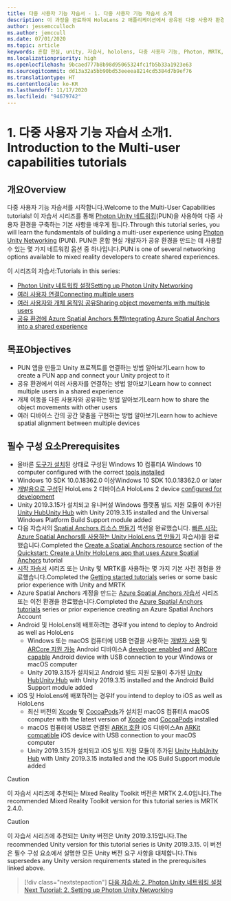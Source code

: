 ```yaml
---
title: 다중 사용자 기능 자습서 - 1. 다중 사용자 기능 자습서 소개
description: 이 과정을 완료하여 HoloLens 2 애플리케이션에서 공유된 다중 사용자 환경을 구현하는 방법을 알아봅니다.
author: jessemcculloch
ms.author: jemccull
ms.date: 07/01/2020
ms.topic: article
keywords: 혼합 현실, unity, 자습서, hololens, 다중 사용자 기능, Photon, MRTK, mixed reality toolkit, UWP, Azure spatial anchors
ms.localizationpriority: high
ms.openlocfilehash: 9bcaed777b8b98d95065324fc1fb5b33a1923e63
ms.sourcegitcommit: dd13a32a5bb90bd53eeeea8214cd5384d7b9ef76
ms.translationtype: HT
ms.contentlocale: ko-KR
ms.lasthandoff: 11/17/2020
ms.locfileid: "94679742"
---
```

# <a name="1-introduction-to-the-multi-user-capabilities-tutorials"></a><span data-ttu-id="14711-105">1. 다중 사용자 기능 자습서 소개</span><span class="sxs-lookup"><span data-stu-id="14711-105">1. Introduction to the Multi-user capabilities tutorials</span></span>

## <a name="overview"></a><span data-ttu-id="14711-106">개요</span><span class="sxs-lookup"><span data-stu-id="14711-106">Overview</span></span>

<span data-ttu-id="14711-107">다중 사용자 기능 자습서를 시작합니다.</span><span class="sxs-lookup"><span data-stu-id="14711-107">Welcome to the Multi-User Capabilities tutorials!</span></span> <span data-ttu-id="14711-108">이 자습서 시리즈를 통해 <a href="https://www.photonengine.com/PUN" target="_blank">Photon Unity 네트워킹</a>(PUN)을 사용하여 다중 사용자 환경을 구축하는 기본 사항을 배우게 됩니다.</span><span class="sxs-lookup"><span data-stu-id="14711-108">Through this tutorial series, you will learn the fundamentals of building a multi-user experience using <a href="https://www.photonengine.com/PUN" target="_blank">Photon Unity Networking</a> (PUN).</span></span> <span data-ttu-id="14711-109">PUN은 혼합 현실 개발자가 공유 환경을 만드는 데 사용할 수 있는 몇 가지 네트워킹 옵션 중 하나입니다.</span><span class="sxs-lookup"><span data-stu-id="14711-109">PUN is one of several networking options available to mixed reality developers to create shared experiences.</span></span>

<span data-ttu-id="14711-110">이 시리즈의 자습서:</span><span class="sxs-lookup"><span data-stu-id="14711-110">Tutorials in this series:</span></span>

* [<span data-ttu-id="14711-111">Photon Unity 네트워킹 설정</span><span class="sxs-lookup"><span data-stu-id="14711-111">Setting up Photon Unity Networking</span></span>](mr-learning-sharing-02.md)
* [<span data-ttu-id="14711-112">여러 사용자 연결</span><span class="sxs-lookup"><span data-stu-id="14711-112">Connecting multiple users</span></span>](mr-learning-sharing-03.md)
* [<span data-ttu-id="14711-113">여러 사용자와 개체 움직임 공유</span><span class="sxs-lookup"><span data-stu-id="14711-113">Sharing object movements with multiple users</span></span>](mr-learning-sharing-04.md)
* [<span data-ttu-id="14711-114">공유 환경에 Azure Spatial Anchors 통합</span><span class="sxs-lookup"><span data-stu-id="14711-114">Integrating Azure Spatial Anchors into a shared experience</span></span>](mr-learning-sharing-05.md)

## <a name="objectives"></a><span data-ttu-id="14711-115">목표</span><span class="sxs-lookup"><span data-stu-id="14711-115">Objectives</span></span>

* <span data-ttu-id="14711-116">PUN 앱을 만들고 Unity 프로젝트를 연결하는 방법 알아보기</span><span class="sxs-lookup"><span data-stu-id="14711-116">Learn how to create a PUN app and connect your Unity project to it</span></span>
* <span data-ttu-id="14711-117">공유 환경에서 여러 사용자를 연결하는 방법 알아보기</span><span class="sxs-lookup"><span data-stu-id="14711-117">Learn how to connect multiple users in a shared experience</span></span>
* <span data-ttu-id="14711-118">개체 이동을 다른 사용자와 공유하는 방법 알아보기</span><span class="sxs-lookup"><span data-stu-id="14711-118">Learn how to share the object movements with other users</span></span>
* <span data-ttu-id="14711-119">여러 디바이스 간의 공간 맞춤을 구현하는 방법 알아보기</span><span class="sxs-lookup"><span data-stu-id="14711-119">Learn how to achieve spatial alignment between multiple devices</span></span>

## <a name="prerequisites"></a><span data-ttu-id="14711-120">필수 구성 요소</span><span class="sxs-lookup"><span data-stu-id="14711-120">Prerequisites</span></span>

* <span data-ttu-id="14711-121">올바른 [도구가 설치](../../install-the-tools.md)된 상태로 구성된 Windows 10 컴퓨터</span><span class="sxs-lookup"><span data-stu-id="14711-121">A Windows 10 computer configured with the correct [tools installed](../../install-the-tools.md)</span></span>
* <span data-ttu-id="14711-122">Windows 10 SDK 10.0.18362.0 이상</span><span class="sxs-lookup"><span data-stu-id="14711-122">Windows 10 SDK 10.0.18362.0 or later</span></span>
* <span data-ttu-id="14711-123">[개발용으로 구성](../../platform-capabilities-and-apis/using-visual-studio.md#enabling-developer-mode)된 HoloLens 2 디바이스</span><span class="sxs-lookup"><span data-stu-id="14711-123">A HoloLens 2 device [configured for development](../../platform-capabilities-and-apis/using-visual-studio.md#enabling-developer-mode)</span></span>
* <span data-ttu-id="14711-124">Unity 2019.3.15가 설치되고 유니버설 Windows 플랫폼 빌드 지원 모듈이 추가된 <a href="https://docs.unity3d.com/Manual/GettingStartedInstallingHub.html" target="_blank">Unity Hub</a></span><span class="sxs-lookup"><span data-stu-id="14711-124"><a href="https://docs.unity3d.com/Manual/GettingStartedInstallingHub.html" target="_blank">Unity Hub</a> with Unity 2019.3.15 installed and the Universal Windows Platform Build Support module added</span></span>
* <span data-ttu-id="14711-125">다음 자습서의 [Spatial Anchors 리소스 만들기](https://docs.microsoft.com/azure/spatial-anchors/quickstarts/get-started-unity-hololens#create-a-spatial-anchors-resource) 섹션을 완료했습니다. [빠른 시작: Azure Spatial Anchors를 사용하는 Unity HoloLens 앱 만들기](https://docs.microsoft.com/azure/spatial-anchors/quickstarts/get-started-unity-hololens) 자습서)을 완료했습니다.</span><span class="sxs-lookup"><span data-stu-id="14711-125">Completed the [Create a Spatial Anchors resource](https://docs.microsoft.com/azure/spatial-anchors/quickstarts/get-started-unity-hololens#create-a-spatial-anchors-resource) section of the [Quickstart: Create a Unity HoloLens app that uses Azure Spatial Anchors](https://docs.microsoft.com/azure/spatial-anchors/quickstarts/get-started-unity-hololens) tutorial</span></span>
* <span data-ttu-id="14711-126">[시작 자습서](mr-learning-base-01.md) 시리즈 또는 Unity 및 MRTK를 사용하는 몇 가지 기본 사전 경험을 완료했습니다.</span><span class="sxs-lookup"><span data-stu-id="14711-126">Completed the [Getting started tutorials](mr-learning-base-01.md) series or some basic prior experience with Unity and MRTK</span></span>
* <span data-ttu-id="14711-127">Azure Spatial Anchors 계정을 만드는 [Azure Spatial Anchors 자습서](mr-learning-asa-01.md) 시리즈 또는 이전 환경을 완료했습니다.</span><span class="sxs-lookup"><span data-stu-id="14711-127">Completed the [Azure Spatial Anchors tutorials](mr-learning-asa-01.md) series or prior experience creating an Azure Spatial Anchors Account</span></span>
* <span data-ttu-id="14711-128">Android 및 HoloLens에 배포하려는 경우</span><span class="sxs-lookup"><span data-stu-id="14711-128">If you intend to deploy to Android as well as HoloLens</span></span>
  * <span data-ttu-id="14711-129">Windows 또는 macOS 컴퓨터에 USB 연결을 사용하는 <a href="https://developer.android.com/studio/debug/dev-options" target="_blank">개발자 사용</a> 및 <a href="https://developers.google.com/ar/discover/supported-devices" target="_blank">ARCore 지원 가능</a> Android 디바이스</span><span class="sxs-lookup"><span data-stu-id="14711-129">A <a href="https://developer.android.com/studio/debug/dev-options" target="_blank">developer enabled</a> and <a href="https://developers.google.com/ar/discover/supported-devices" target="_blank">ARCore capable</a> Android device with USB connection to your Windows or macOS computer</span></span>
  * <span data-ttu-id="14711-130">Unity 2019.3.15가 설치되고 Android 빌드 지원 모듈이 추가된 <a href="https://docs.unity3d.com/Manual/GettingStartedInstallingHub.html" target="_blank">Unity Hub</a></span><span class="sxs-lookup"><span data-stu-id="14711-130"><a href="https://docs.unity3d.com/Manual/GettingStartedInstallingHub.html" target="_blank">Unity Hub</a> with Unity 2019.3.15 installed and the Android Build Support module added</span></span>
* <span data-ttu-id="14711-131">iOS 및 HoloLens에 배포하려는 경우</span><span class="sxs-lookup"><span data-stu-id="14711-131">If you intend to deploy to iOS as well as HoloLens</span></span>
  * <span data-ttu-id="14711-132">최신 버전의 <a href="https://geo.itunes.apple.com/us/app/xcode/id497799835?mt=12" target="_blank">Xcode</a> 및 <a href="https://cocoapods.org" target="_blank">CocoaPods</a>가 설치된 macOS 컴퓨터</span><span class="sxs-lookup"><span data-stu-id="14711-132">A macOS computer with the latest version of <a href="https://geo.itunes.apple.com/us/app/xcode/id497799835?mt=12" target="_blank">Xcode</a> and <a href="https://cocoapods.org" target="_blank">CocoaPods</a> installed</span></span>
  * <span data-ttu-id="14711-133">macOS 컴퓨터에 USB로 연결된 <a href="https://developer.apple.com/documentation/arkit/verifying_device_support_and_user_permission" target="_blank">ARKit 호환</a> iOS 디바이스</span><span class="sxs-lookup"><span data-stu-id="14711-133">An <a href="https://developer.apple.com/documentation/arkit/verifying_device_support_and_user_permission" target="_blank">ARKit compatible</a> iOS device with USB connection to your macOS computer</span></span>
  * <span data-ttu-id="14711-134">Unity 2019.3.15가 설치되고 iOS 빌드 지원 모듈이 추가된 <a href="https://docs.unity3d.com/Manual/GettingStartedInstallingHub.html" target="_blank">Unity Hub</a></span><span class="sxs-lookup"><span data-stu-id="14711-134"><a href="https://docs.unity3d.com/Manual/GettingStartedInstallingHub.html" target="_blank">Unity Hub</a> with Unity 2019.3.15 installed and the iOS Build Support module added</span></span>

> [!CAUTION]
> <span data-ttu-id="14711-135">이 자습서 시리즈에 추천되는 Mixed Reality Toolkit 버전은 MRTK 2.4.0입니다.</span><span class="sxs-lookup"><span data-stu-id="14711-135">The recommended Mixed Reality Toolkit version for this tutorial series is MRTK 2.4.0.</span></span>

> [!CAUTION]
> <span data-ttu-id="14711-136">이 자습서 시리즈에 추천되는 Unity 버전은 Unity 2019.3.15입니다.</span><span class="sxs-lookup"><span data-stu-id="14711-136">The recommended Unity version for this tutorial series is Unity 2019.3.15.</span></span> <span data-ttu-id="14711-137">이 버전은 필수 구성 요소에서 설명한 모든 Unity 버전 요구 사항을 대체합니다.</span><span class="sxs-lookup"><span data-stu-id="14711-137">This supersedes any Unity version requirements stated in the prerequisites linked above.</span></span>

> [!div class="nextstepaction"]
> [<span data-ttu-id="14711-138">다음 자습서: 2. Photon Unity 네트워킹 설정</span><span class="sxs-lookup"><span data-stu-id="14711-138">Next Tutorial: 2. Setting up Photon Unity Networking</span></span>](mr-learning-sharing-02.md)
